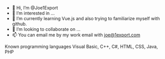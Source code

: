 - 👋 Hi, I’m @Joe1Export
- 👀 I’m interested in ...
- 🌱 I’m currently learning Vue.js and also trying to familiarize myself with github.
- 💞️ I’m looking to collaborate on ...
- 📫 You can email me by my work email with joe@1export.com

Known programming languages
Visual Basic,
C++,
C#,
HTML,
CSS,
Java,
PHP

<!---
Joe1Export/Joe1Export is a ✨ special ✨ repository because its `README.md` (this file) appears on your GitHub profile.
You can click the Preview link to take a look at your changes.
--->
